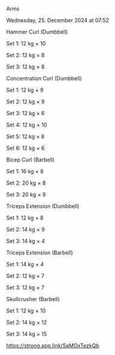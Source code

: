 Arms

Wednesday, 25. December 2024 at 07:52

Hammer Curl (Dumbbell)

Set 1: 12 kg × 10

Set 2: 12 kg × 8

Set 3: 12 kg × 8

Concentration Curl (Dumbbell)

Set 1: 12 kg × 9

Set 2: 12 kg × 9

Set 3: 12 kg × 6

Set 4: 12 kg × 10

Set 5: 12 kg × 8

Set 6: 12 kg × 6

Bicep Curl (Barbell)

Set 1: 16 kg × 8

Set 2: 20 kg × 8

Set 3: 20 kg × 8

Triceps Extension (Dumbbell)

Set 1: 12 kg × 8

Set 2: 14 kg × 9

Set 3: 14 kg × 4

Triceps Extension (Barbell)

Set 1: 14 kg × 4

Set 2: 12 kg × 7

Set 3: 12 kg × 7

Skullcrusher (Barbell)

Set 1: 12 kg × 10

Set 2: 14 kg × 12

Set 3: 14 kg × 15

 <https://strong.app.link/SaMOxTezkQb>
